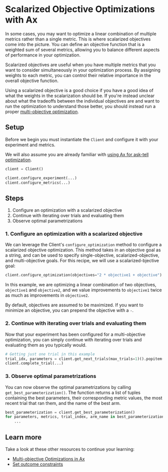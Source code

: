 # Scalarized Objective Optimizations with Ax

In some cases, you may want to optimize a linear combination of multiple metrics
rather than a single metric. This is where scalarized objectives come into the
picture. You can define an objective function that is a weighted sum of several
metrics, allowing you to balance different aspects of performance in your
optimization.

Scalarized objectives are useful when you have multiple metrics that you want to
consider simultaneously in your optimization process. By assigning weights to
each metric, you can control their relative importance in the overall objective
function.

Using a scalarized objective is a good choice if you have a good idea of what
the weights in the scalarization should be. If you're instead unclear about what
the tradeoffs between the individual objectives are and want to run the
optimization to understand those better, you should instead run a proper
[multi-objective optimization](#).

## Setup

Before we begin you must instantiate the `Client` and configure it with your
experiment and metrics.

We will also assume you are already familiar with
[using Ax for ask-tell optimization](#).

```python
client = Client()

client.configure_experiment(...)
client.configure_metrics(...)
```

## Steps

1. Configure an optimization with a scalarized objective
2. Continue with iterating over trials and evaluating them
3. Observe optimal parametrizations

### 1. Configure an optimization with a scalarized objective

We can leverage the Client's `configure_optimization` method to configure a
scalarized objective optimization. This method takes in an objective goal as a
string, and can be used to specify single-objective, scalarized-objective, and
multi-objective goals. For this recipe, we will use a scalarized-bjective goal:

```python
client.configure_optimization(objectives="2 * objective1 + objective")
```

In this example, we are optimizing a linear combination of two objectives,
`objective1` and `objective2`, and we value improvements to `objective1` twice
as much as improvements in `objective2`.

By default, objectives are assumed to be maximized. If you want to minimize an
objective, you can prepend the objective with a `-`.

### 2. Continue with iterating over trials and evaluating them

Now that your experiment has been configured for a multi-objective optimization,
you can simply continue with iterating over trials and evaluating them as you
typically would.

```python
# Getting just one trial in this example
trial_idx, parameters = client.get_next_trials(max_trials=1)().popitem()
client.complete_trial(...)
```

### 3. Observe optimal parametrizations

You can now observe the optimal parametrizations by calling
`get_best_parameterization()`. The function returns a list of tuples containing
the best parameters, their corresponding metric values, the most recent trial
that ran them, and the name of the best arm.

```python
best_parameterization = client.get_best_parameterization()
for parameters, metrics, trial_index, arm_name in best_parameterization:
    ...
```

## Learn more

Take a look at these other resources to continue your learning:

- [Multi-objective Optimizations in Ax](#)
- [Set outcome constraints](#)
